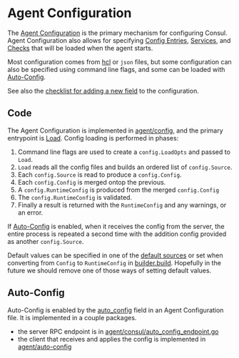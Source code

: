 # Agent Configuration

The [Agent Configuration] is the primary mechanism for configuring Consul. Agent
Configuration also allows for specifying [Config Entries], [Services], and [Checks] that
will be loaded when the agent starts.

Most configuration comes from [hcl] or `json` files, but some configuration can also be
specified using command line flags, and some can be loaded with [Auto-Config].

See also the [checklist for adding a new field] to the configuration.

[hcl]: https://github.com/hashicorp/hcl/tree/hcl1
[Agent Configuration]: https://www.consul.io/docs/agent/config
[checklist for adding a new field]: ./checklist-adding-config-fields.md
[Auto-Config]: #auto-config
[Config Entries]: https://www.consul.io/docs/agent/config/config-files#config_entries
[Services]: https://www.consul.io/docs/discovery/services
[Checks]: https://www.consul.io/docs/discovery/checks


## Code

The Agent Configuration is implemented in [agent/config], and the primary entrypoint is
[Load]. Config loading is performed in phases:

1. Command line flags are used to create a `config.LoadOpts` and passed to `Load`.
2. `Load` reads all the config files and builds an ordered list of `config.Source`.
3. Each `config.Source` is read to produce a `config.Config`.
4. Each `config.Config` is merged ontop the previous.
5. A `config.RuntimeConfig` is produced from the merged `config.Config`
6. The `config.RuntimeConfig` is validated.
7. Finally a result is returned with the `RuntimeConfig` and any warnings, or an error.

[agent/config]: https://github.com/hernad/consul/tree/main/agent/config
[Load]: https://pkg.go.dev/github.com/hernad/consul/agent/config#Load

If [Auto-Config] is enabled, when it receives the config from the server, the
entire process is repeated a second time with the addition config provided as another
`config.Source`.

Default values can be specified in one of the [default sources] or set when
converting from `Config` to `RuntimeConfig` in [builder.build]. Hopefully in the future we
should remove one of those ways of setting default values.

[default sources]: https://github.com/hernad/consul/blob/main/agent/config/default.go
[builder.build]: https://github.com/hernad/consul/blob/main/agent/config/builder.go

## Auto-Config

Auto-Config is enabled by the [auto_config] field in an Agent Configuration file. It is
implemented in a couple packages.

* the server RPC endpoint is in [agent/consul/auto_config_endpoint.go]
* the client that receives and applies the config is implemented in [agent/auto-config]

[auto_config]: https://www.consul.io/docs/agent/config/config-files#auto_config
[agent/consul/auto_config_endpoint.go]: https://github.com/hernad/consul/blob/main/agent/consul/auto_config_endpoint.go
[agent/auto-config]: https://github.com/hernad/consul/tree/main/agent/auto-config
